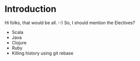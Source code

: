 # Introduction

Hi folks, that would be all. :-)
So, I should mention the Electives?

* Scala
* Java
* Clojure
* Ruby
* Killing history using git rebase

